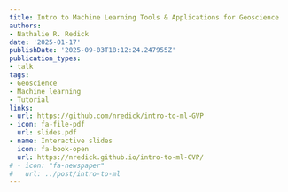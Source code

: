 ```yaml
---
title: Intro to Machine Learning Tools & Applications for Geoscience
authors:
- Nathalie R. Redick
date: '2025-01-17'
publishDate: '2025-09-03T18:12:24.247955Z'
publication_types:
- talk
tags:
- Geoscience
- Machine learning
- Tutorial
links:
- url: https://github.com/nredick/intro-to-ml-GVP
- icon: fa-file-pdf
  url: slides.pdf
- name: Interactive slides
  icon: fa-book-open
  url: https://nredick.github.io/intro-to-ml-GVP/
# - icon: "fa-newspaper"
#   url: ../post/intro-to-ml
---
```

